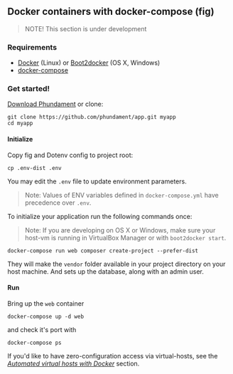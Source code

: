 Docker containers with docker-compose (fig)
-------------------------------------------

> NOTE! This section is under development

### Requirements

- [Docker](https://www.docker.com) (Linux) or [Boot2docker](http://boot2docker.io) (OS X, Windows)
- [docker-compose](https://docs.docker.com/compose/install/)

### Get started!

[Download Phundament](https://github.com/phundament/app/tags) or clone:

    git clone https://github.com/phundament/app.git myapp
    cd myapp

#### Initialize

Copy fig and Dotenv config to project root:

    cp .env-dist .env

You may edit the `.env` file to update environment parameters.

> Note: Values of ENV variables defined in `docker-compose.yml` have precedence over `.env`.

To initialize your application run the following commands once:

> Note: If you are developing on OS X or Windows, make sure your host-vm is running in VirtualBox Manager or with `boot2docker start`.

    docker-compose run web composer create-project --prefer-dist

They will make the `vendor` folder available in your project directory on your host machine.
And sets up the database, along with an admin user.


#### Run

Bring up the `web` container

    docker-compose up -d web

and check it's port with

    docker-compose ps
    
If you'd like to have zero-configuration access via virtual-hosts, see the *[Automated virtual hosts with Docker](51-docker-virtual-hosts.md)* section.    
